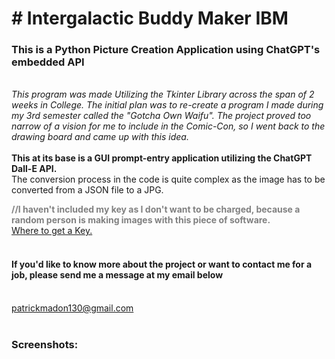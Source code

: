 <h1># Intergalactic Buddy Maker IBM</h1>
 <h3>This is a Python Picture Creation Application using ChatGPT's embedded API</h3>
 <br>
 <i>This program was made Utilizing the Tkinter Library across the span of 2 weeks in College.
 The initial plan was to re-create a program I made during my 3rd semester called the "Gotcha Own Waifu".
 The project proved too narrow of a vision for me to include in the Comic-Con, so I went back to the drawing board and came up with this idea. </i>
 <br>
 <br>
 <b>This at its base is a GUI prompt-entry application utilizing the ChatGPT Dall-E API. </b><br>
 The conversion process in the code is quite complex as the image has to be converted from a JSON file to a JPG.<br>
 
 <b style = color:#808080>//I haven't included my key as I don't want to be charged, because a random person is making images with this piece of software.</b>
<br>
<a href = "https://platform.openai.com/overview">Where to get a Key.</a>
<br>
<br>
<h4>If you'd like to know more about the project or want to contact me for a job, please send me a message at my email below</h4><br>
<a href = "mailto:patrickmadon130@gmail.com">patrickmadon130@gmail.com</a>
<br>
<br>
<h3>Screenshots:</h3><br>


